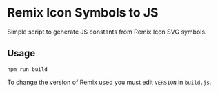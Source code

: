 # Remix Icon Symbols to JS

Simple script to generate JS constants from Remix Icon SVG symbols.

## Usage

`npm run build`

To change the version of Remix used you must edit `VERSION` in `build.js`.
